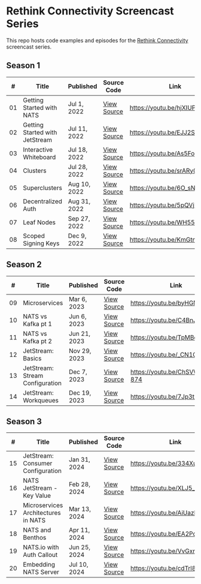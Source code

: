# Rethink Connectivity Screencast Series

This repo hosts code examples and episodes for the [Rethink Connectivity](https://www.synadia.com/screencast) screencast series.

## Season 1

| #   | Title                          | Published    | Source Code                                      | Link                         |
| --- | ------------------------------ | ------------ | ------------------------------------------------ | ---------------------------- |
| 01  | Getting Started with NATS      | Jul 1, 2022  | [View Source](01-getting-started-with-nats)      | https://youtu.be/hjXIUPZ7ArM |
| 02  | Getting Started with JetStream | Jul 11, 2022 | [View Source](02-getting-started-with-jetstream) | https://youtu.be/EJJ2SG-cKyM |
| 03  | Interactive Whiteboard         | Jul 18, 2022 | [View Source](03-interactive-whiteboard)         | https://youtu.be/As5FojxWViI |
| 04  | Clusters                       | Jul 28, 2022 | [View Source](04-clusters)                       | https://youtu.be/srARy0m9SdI |
| 05  | Superclusters                  | Aug 10, 2022 | [View Source](05-superclusters)                  | https://youtu.be/6O_sNSJ2p70 |
| 06  | Decentralized Auth             | Aug 31, 2022 | [View Source](06-decentralized-auth)             | https://youtu.be/5pQVjN0ym5w |
| 07  | Leaf Nodes                     | Sep 27, 2022 | [View Source](07-leaf-nodes)                     | https://youtu.be/WH55czo1BNk |
| 08  | Scoped Signing Keys            | Dec 9, 2022  | [View Source](08-scoped-signing-keys)            | https://youtu.be/KmGtnFxHnVA |

## Season 2

| #   | Title                           | Published    | Source Code                                      | Link                         |
| --- | ------------------------------- | ------------ | ------------------------------------------------ | ---------------------------- |
| 09  | Microservices                   | Mar 6, 2023  | [View Source](09-microservices)                  | https://youtu.be/byHGNUqIONw |
| 10  | NATS vs Kafka pt 1              | Jun 6, 2023  | [View Source](10-nats-vs-kafka-1)                | https://youtu.be/C4BnJ5QLeTY |
| 11  | NATS vs Kafka pt 2              | Jun 21, 2023 | [View Source](11-nats-vs-kafka-2)                | https://youtu.be/TpMBo-rRAGQ |
| 12  | JetStream: Basics               | Nov 29, 2023 | [View Source](12-jetstream-basics)               | https://youtu.be/_CN1OO7yN0I |
| 13  | JetStream: Stream Configuration | Dec 7, 2023  | [View Source](13-jetstream-stream-configuration) | https://youtu.be/ChSVWDW-874 |
| 14  | JetStream: Workqueues           | Dec 19, 2023 | [View Source](13-jetstream-workqueues)           | https://youtu.be/7Jp3tyCGMZs |

## Season 3

| #   | Title                               | Published    | Source Code                                       | Link                         |
| --- | ---------------------------------   | ------------ | ------------------------------------------------  | ---------------------------- |
| 15  | JetStream: Consumer Configuration   | Jan 31, 2024 | [View Source](15-consumer-configuration)          | https://youtu.be/334XuMma1fk |
| 16  | NATS JetStream - Key Value          | Feb 28, 2024 | [View Source](16-jetstream-kv)                    | https://youtu.be/XLJ5_5MsgGQ |
| 17  | Microservices Architectures in NATS | Mar 13, 2024 | [View Source](17-microservices-architectures)     | https://youtu.be/AiUazlrtgyU |
| 18  | NATS and Benthos                    | Apr 11, 2024 | [View Source](18-benthos-and-nats)                | https://youtu.be/EA2Pco3EvpU |
| 19  | NATS.io with Auth Callout           | Jun 25, 2024 | [View Source](19-auth-callout)                    | https://youtu.be/VvGxrT-jv64 |
| 20  | Embedding NATS Server               | Jul 10, 2024 | [View Source](20-embedding-nats-server)           | https://youtu.be/cdTrl8UfcBo |

